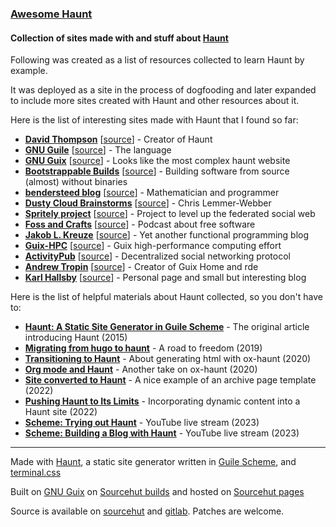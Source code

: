 ### [Awesome Haunt](https://awesome.haunt.page/)

#### Collection of sites made with and stuff about [Haunt](https://dthompson.us/projects/haunt.html)

Following was created as a list of resources collected to learn Haunt by
example.

It was deployed as a site in the process of dogfooding and later expanded to include
more sites created with Haunt and other resources about it.

Here is the list of interesting sites made with Haunt that I found so far:

* **[David Thompson](https://dthompson.us/)**
  \[[source](https://git.dthompson.us/blog.git/)\] - Creator of Haunt
* **[GNU Guile](https://www.gnu.org/software/guile/)**
  \[[source](http://git.savannah.gnu.org/cgit/guile/guile-web.git)\] - The
  language
* **[GNU Guix](https://guix.gnu.org/)**
  \[[source](https://git.savannah.gnu.org/cgit/guix/guix-artwork.git/tree/website)\] -
  Looks like the most complex haunt website
* **[Bootstrappable Builds](https://www.bootstrappable.org/)**
  \[[source](https://git.savannah.gnu.org/cgit/guix/bootstrappable.git/)\] -
  Building software from source (almost) without binaries
* **[bendersteed blog](https://bendersteed.tech/)**
  \[[source](https://gitlab.com/bendersteed/bendersteed-tech)\] - Mathematician
  and programmer
* **[Dusty Cloud Brainstorms](https://dustycloud.org/)**
  \[[source](https://notabug.org/cwebber/dustycloud)\] - Chris Lemmer-Webber
* **[Spritely project](https://spritelyproject.org/)**
  \[[source](https://gitlab.com/spritely/spritelyproject.org)\] - Project to
  level up the federated social web
* **[Foss and Crafts](https://fossandcrafts.org/)**
  \[[source](https://gitlab.com/fossandcrafts/fossandcrafts-website)\] - Podcast
  about free software
* **[Jakob L. Kreuze](https://jakob.space/)**
  \[[source](https://git.sr.ht/~jakob/blog)\] - Yet another functional
  programming blog
* **[Guix-HPC](https://hpc.guix.info/)**
  \[[source](https://gitlab.inria.fr/guix-hpc/website)\] - Guix high-performance
  computing effort
* **[ActivityPub](https://activitypub.rocks/)**
  \[[source](https://gitlab.com/dustyweb/activitypub.rocks)\] - Decentralized
  social networking protocol
* **[Andrew Tropin](https://trop.in/)**
  \[[source](https://git.sr.ht/~abcdw/trop.in)\] - Creator of Guix Home and rde
* **[Karl Hallsby](https://karl.hallsby.com)**
  \[[source](https://cgit.karl.hallsby.com/website.git)\] - Personal page and
  small but interesting blog

Here is the list of helpful materials about Haunt collected, so you don't have to:

* **[Haunt: A Static Site Generator in Guile
  Scheme](https://dthompson.us/introducing-haunt.html)** - The original article 
  introducing Haunt (2015)
* **[Migrating from hugo to
  haunt](https://bendersteed.tech/posts/migrating-from-hugo-to-haunt.html)** - A 
  road to freedom (2019)
* **[Transitioning to
  Haunt](https://jakob.space/blog/transition-to-haunt.html)** - About 
  generating html with ox-haunt (2020)
* **[Org mode and
  Haunt](https://bendersteed.tech/posts/org-mode-and-haunt.html)** - Another 
  take on ox-haunt (2020)
* **[Site converted to
  Haunt](https://bendersteed.tech/posts/migrating-from-hugo-to-haunt.html)** - A 
  nice example of an archive page template (2022)
* **[Pushing Haunt to Its
  Limits](https://jakob.space/blog/pushing-haunt-to-its-limits.html)** - 
  Incorporating dynamic content into a Haunt site (2022)
* **[Scheme: Trying out Haunt](https://www.youtube.com/watch?v=K6Ou4qbEKlw)** - 
  YouTube live stream (2023)
* **[Scheme: Building a Blog with
  Haunt](https://www.youtube.com/watch?v=7jKxC99F9eQ)** - YouTube live 
  stream (2023)

---

Made with [Haunt](https://dthompson.us/projects/haunt.html), a static site
generator written in
[Guile Scheme](https://www.gnu.org/software/guile/),
and [terminal.css](https://terminalcss.xyz/)

Built on [GNU Guix](https://sr.ht/~dhruvin/builds.sr.ht-guix/)
on [Sourcehut builds](https://man.sr.ht/builds.sr.ht/)
and hosted on [Sourcehut pages](https://srht.site/)

Source is available
on [sourcehut](https://git.sr.ht/~filiplajszczak/awesome-haunt-page) and
[gitlab](https://gitlab.com/filiplajszczak/awesome-haunt-page). Patches are
welcome.
